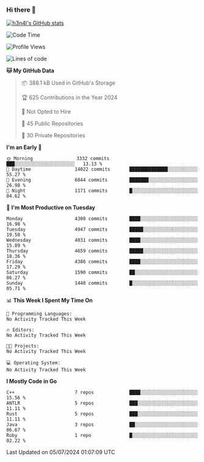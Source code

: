 ### Hi there 👋

[![h3n4l's GitHub stats](https://github-readme-stats.vercel.app/api?username=h3n4l&count_private=true&show_icons=true&theme=radical)](https://github.com/h3n4l/github-readme-stats)

<!--START_SECTION:waka-->
![Code Time](http://img.shields.io/badge/Code%20Time-1%2C882%20hrs%2020%20mins-blue)

![Profile Views](http://img.shields.io/badge/Profile%20Views-10-blue)

![Lines of code](https://img.shields.io/badge/From%20Hello%20World%20I%27ve%20Written-10.0%20million%20lines%20of%20code-blue)

**🐱 My GitHub Data** 

> 📦 388.1 kB Used in GitHub's Storage 
 > 
> 🏆 625 Contributions in the Year 2024
 > 
> 🚫 Not Opted to Hire
 > 
> 📜 45 Public Repositories 
 > 
> 🔑 30 Private Repositories 
 > 
**I'm an Early 🐤** 

```text
🌞 Morning                3332 commits        ███░░░░░░░░░░░░░░░░░░░░░░   13.13 % 
🌆 Daytime                14022 commits       ██████████████░░░░░░░░░░░   55.27 % 
🌃 Evening                6844 commits        ███████░░░░░░░░░░░░░░░░░░   26.98 % 
🌙 Night                  1171 commits        █░░░░░░░░░░░░░░░░░░░░░░░░   04.62 % 
```
📅 **I'm Most Productive on Tuesday** 

```text
Monday                   4308 commits        ████░░░░░░░░░░░░░░░░░░░░░   16.98 % 
Tuesday                  4947 commits        █████░░░░░░░░░░░░░░░░░░░░   19.50 % 
Wednesday                4031 commits        ████░░░░░░░░░░░░░░░░░░░░░   15.89 % 
Thursday                 4659 commits        █████░░░░░░░░░░░░░░░░░░░░   18.36 % 
Friday                   4386 commits        ████░░░░░░░░░░░░░░░░░░░░░   17.29 % 
Saturday                 1590 commits        ██░░░░░░░░░░░░░░░░░░░░░░░   06.27 % 
Sunday                   1448 commits        █░░░░░░░░░░░░░░░░░░░░░░░░   05.71 % 
```


📊 **This Week I Spent My Time On** 

```text
💬 Programming Languages: 
No Activity Tracked This Week

🔥 Editors: 
No Activity Tracked This Week

🐱‍💻 Projects: 
No Activity Tracked This Week

💻 Operating System: 
No Activity Tracked This Week
```

**I Mostly Code in Go** 

```text
C++                      7 repos             ████░░░░░░░░░░░░░░░░░░░░░   15.56 % 
ANTLR                    5 repos             ███░░░░░░░░░░░░░░░░░░░░░░   11.11 % 
Rust                     5 repos             ███░░░░░░░░░░░░░░░░░░░░░░   11.11 % 
Java                     3 repos             ██░░░░░░░░░░░░░░░░░░░░░░░   06.67 % 
Ruby                     1 repo              █░░░░░░░░░░░░░░░░░░░░░░░░   02.22 % 
```




 Last Updated on 05/07/2024 01:07:09 UTC
<!--END_SECTION:waka-->

